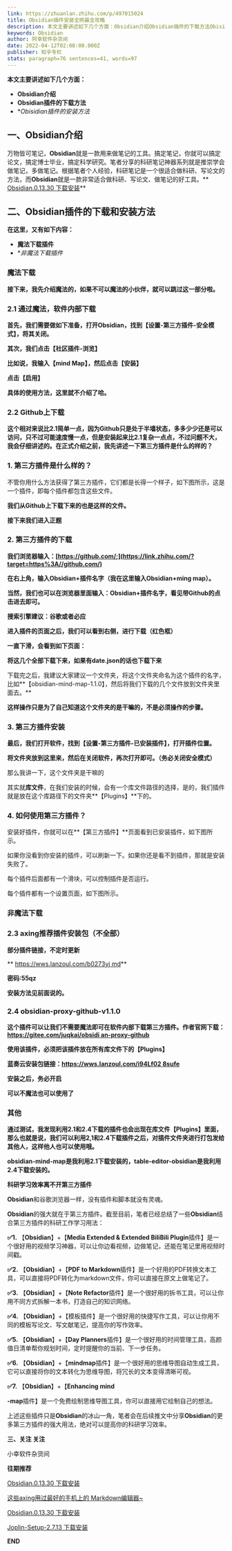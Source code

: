 ```yaml
---
link: https://zhuanlan.zhihu.com/p/497015024
title: Obsidian插件安装全网最全攻略
description: 本文主要讲述如下几个方面：Obsidian介绍Obsidian插件的下载方法Obisidian插件的安装方法 一、Obsidian介绍 万物皆可笔记， Obsidian就是一款用来做笔记的工具。搞定笔记，你就可以搞定论文，搞定博士毕业，搞定科…
keywords: Obsidian
author: 阿幸软件杂货间
date: 2022-04-12T02:08:00.000Z
publisher: 知乎专栏
stats: paragraph=76 sentences=41, words=97
---
```

**本文主要讲述如下几个方面：**

* **Obsidian介绍**
* **Obsidian插件的下载方法**
* **Obisidian插件的安装方法*



## **一、Obsidian介绍**

万物皆可笔记，**Obsidian**就是一款用来做笔记的工具。搞定笔记，你就可以搞定论文，搞定博士毕业，搞定科学研究。笔者分享的科研笔记神器系列就是推崇学会做笔记，多做笔记。根据笔者个人经验，科研笔记是一个很适合做科研、写论文的方法，而**Obsidian**就是一款非常适合做科研、写论文、做笔记的好工具。** [Obsidian.0.13.30 下载安装](https://link.zhihu.com/?target=http%3A//mp.weixin.qq.com/s%3F__biz%3DMzg2NjU0NjIyNw%3D%3D%26mid%3D2247509830%26idx%3D1%26sn%3D650d9ce6d101e278f9d7bc6b10b47c20%26chksm%3Dce4bc01af93c490cf1d8238b8ccc2a203a432019e328641087fd6696d210015abd7292404387%26scene%3D21%23wechat_redirect)**











## **二、Obsidian插件的下载和安装方法**



**在这里，又有如下内容：**

* **魔法下载插件**
* **非魔法下载插件*



### **魔法下载**



**接下来，我先介绍魔法的，如果不可以魔法的小伙伴，就可以跳过这一部分啦。**

### **2.1 通过魔法，软件内部下载**

**首先，我们需要做如下准备，打开Obsidian，找到【设置-第三方插件-安全模式】，将其关闭。**







**其次，我们点击【社区插件-浏览】**









**比如说，我输入【mind Map】，然后点击【安装】**















**点击【启用】**









**具体的使用方法，这里就不介绍了哈。**



### **2.2 Github上下载**



**这个相对来说比2.1简单一点，因为Github只是处于半墙状态，多多少少还是可以访问，只不过可能速度慢一点，但是安装起来比2.1复杂一点点，不过问题不大，我会仔细讲述的。在正式介绍之前，我先讲述一下第三方插件是什么的样的？**

### **1. 第三方插件是什么样的？**



不管你用什么方法获得了第三方插件，它们都是长得一个样子，如下图所示，这是一个插件，即每个插件都包含这些文件。









**我们从Github上下载下来的也是这样的文件。**



**接下来我们进入正题**







### **2. 第三方插件的下载**



**我们浏览器输入：[https://github.com/;](https://link.zhihu.com/?target=https%3A//github.com/)**











**在右上角，输入Obsidian+插件名字（我在这里输入Obsidian+ming map）。**











**当然，我们也可以在浏览器里面输入：Obsidian+插件名字，看见带Github的点击进去即可。**

**搜索引擎建议：谷歌或者必应**







**进入插件的页面之后，我们可以看到右侧，进行下载（红色框）**











**一直下滑，会看到如下页面：**









**将这几个全部下载下来，如果有date.json的话也下载下来**







下载完之后，我建议大家建议一个文件夹，将这个文件夹命名为这个插件的名字，比如**【obsidian-mind-map-1.1.0】，然后将我们下载的几个文件放到文件夹里面去。**





**这样操作只是为了自己知道这个文件夹的是干嘛的，不是必须操作的步骤。**



### **3. 第三方插件安装**





**最后，我们打开软件，找到【设置-第三方插件-已安装插件】，打开插件位置。**







**将文件夹放到这里来，然后在关闭软件，再次打开即可。（务必关闭安全模式）**









那么我讲一下，这个文件夹是干嘛的

其实就**库文件**，在我们安装的时候，会有一个库文件路径的选择，是的，我们插件就是放在这个库路径下的文件夹**【Plugins】**下的。







### **4. 如何使用第三方插件？**





安装好插件，你就可以在**【第三方插件】**页面看到已安装插件，如下图所示。



如果你没看到你安装的插件，可以刷新一下。如果你还是看不到插件，那就是安装失败了。



每个插件后面都有一个滑块，可以控制插件是否运行。









每个插件都有一个设置页面，如下图所示。













### **非魔法下载**



### **2.3 axing推荐插件安装包（不全部）**







**部分插件链接，不定时更新**

** [https://wws.lanzoul.com/b0273yj md](https://link.zhihu.com/?target=https%3A//wws.lanzoul.com/b0273yjmd)**

**密码:55qz**



**安装方法见前面说的。**





### **2.4 obsidian-proxy-github-v1.1.0**



**这个插件可以让我们不需要魔法即可在软件内部下载第三方插件。作者官网下载：[https://gitee.com/juqkai/obsidi an-proxy-github](https://link.zhihu.com/?target=https%3A//gitee.com/juqkai/obsidian-proxy-github)**

**使用该插件，必须把该插件放在所有库文件下的【Plugins】**



**蓝奏云安装包链接：[https://wws.lanzoul.com/i94Lf02 8sufe](https://link.zhihu.com/?target=https%3A//wws.lanzoul.com/i94Lf028sufe)**



**安装之后，务必开启**







**可以不魔法也可以使用了**











### **其他**



**通过测试，我发现利用2.1和2.4下载的插件也会出现在库文件【Plugins】里面，那么也就是说，我们可以利用2,1和2.4下载插件之后，对插件文件夹进行打包发给其他人，这样他人也可以使用哦。**









**obsidian-mind-map是我利用2.1下载安装的，table-editor-obsidian是我利用2.4下载安装的。**







**科研学习效率离不开第三方插件**







**Obsidian**和谷歌浏览器一样，没有插件和脚本就没有灵魂。



**Obsidian**的强大就在于第三方插件。截至目前，笔者已经总结了一些**Obsidian**结合第三方插件的科研工作学习用法：



**✅1.** 【**Obsidian**】+【**Media Extended & Extended BiliBili Plugin**插件】是一个很好用的视频学习神器，可以让你边看视频，边做笔记，还能在笔记里用视频时间戳。



**✅2.** 【**Obsidian**】+【**PDF to Markdown**插件】是一个好用的PDF转换文本工具，可以直接将PDF转化为markdown文件，你可以直接在原文上做笔记了。



**✅3.** 【**Obsidian**】+【**Note Refactor**插件】是一个很好用的拆书工具，可以让你用不同方式拆解一本书，打造自己的知识网络。



**✅4.** 【**Obsidian**】+【模板插件】是一个很好用的快捷写作工具，可以让你用不同的模板写论文、写文献笔记，提高你的写作效率。



**✅5.** 【**Obsidian**】+【**Day Planners**插件】是一个很好用的时间管理工具，高颜值日清单帮你规划时间，定时提醒你的当前、下一步任务。



**✅6.** 【**Obsidian**】+【**mindmap**插件】是一个很好用的思维导图自动生成工具，它可以直接将你的文本转化为思维导图，将冗长的文本变得清晰可视。



**✅7.** 【**Obsidian**】+【**Enhancing mind**

**-map**插件】是一个免费绘制思维导图工具，你可以直接用它绘制自己的想法。



上述这些插件只是**Obsidian**的冰山一角，笔者会在后续推文中分享**Obsidian**的更多第三方插件的强大用法，绝对可以提高你的科研学习效率。







**三、关注 关注**



小幸软件杂货间













**往期推荐**







[Obsidian.0.13.30 下载安装](https://link.zhihu.com/?target=http%3A//mp.weixin.qq.com/s%3F__biz%3DMzg2NjU0NjIyNw%3D%3D%26mid%3D2247509830%26idx%3D1%26sn%3D650d9ce6d101e278f9d7bc6b10b47c20%26chksm%3Dce4bc01af93c490cf1d8238b8ccc2a203a432019e328641087fd6696d210015abd7292404387%26scene%3D21%23wechat_redirect)

[这些axing用过最好的手机上的 Markdown编辑器~](https://link.zhihu.com/?target=http%3A//mp.weixin.qq.com/s%3F__biz%3DMzg2NjU0NjIyNw%3D%3D%26mid%3D2247507068%26idx%3D1%26sn%3Dcfd0e4bc01710eed5c777f7ae30fb2e0%26chksm%3Dce4bbb20f93c3236888e36fa080ac30bd721dcd0b2f006d1297796696ca3791c6a17875a71be%26scene%3D21%23wechat_redirect)

[Obsidian.0.13.30 下载安装](https://link.zhihu.com/?target=http%3A//mp.weixin.qq.com/s%3F__biz%3DMzg2NjU0NjIyNw%3D%3D%26mid%3D2247509830%26idx%3D1%26sn%3D650d9ce6d101e278f9d7bc6b10b47c20%26chksm%3Dce4bc01af93c490cf1d8238b8ccc2a203a432019e328641087fd6696d210015abd7292404387%26scene%3D21%23wechat_redirect)

[Joplin-Setup-2.7.13 下载安装](https://link.zhihu.com/?target=http%3A//mp.weixin.qq.com/s%3F__biz%3DMzg2NjU0NjIyNw%3D%3D%26mid%3D2247509925%26idx%3D1%26sn%3De1ac2ae455d59bc7aee5588fb52b135b%26chksm%3Dce4bc0f9f93c49efcf629dcbc1a80152615253b8df7c22ff8668e86bf2dae70dbe935e7484dd%26scene%3D21%23wechat_redirect)





**END**


